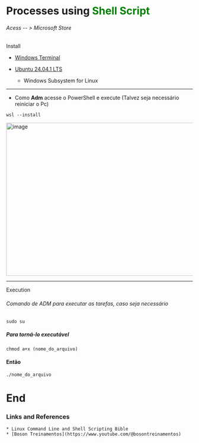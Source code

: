 # Processes using <span style="color: green;">Shell Script</span>



###### Acess -- > Microsoft Store

Install
* [Windows Terminal](https://apps.microsoft.com/detail/9N0DX20HK701?hl=pt-br&gl=BR&ocid=pdpshare)

* [Ubuntu 24.04.1 LTS](https://apps.microsoft.com/detail/9NZ3KLHXDJP5?hl=neutral&gl=BR&ocid=pdpshare)
    * Windows Subsystem for Linux

____
* Como **Adm** acesse o PowerShell e execute (Talvez seja necessário reiniciar o Pc)
```
wsl --install
```
<img width="936" height="412" alt="image" src="https://github.com/user-attachments/assets/d6bd44e3-5ba2-464a-8f3c-3b38dcecf023" />

____
Execution

###### Comando de ADM para executar as tarefas, caso seja necessário
```
sudo su 
```
##### Para torná-lo executável
```
chmod a+x (nome_do_arquivo)
```
#### Então
```
./nome_do_arquivo
```



# End

### Links and References

    * Linux Command Line and Shell Scripting Bible
    * [Boson Treinamentos](https://www.youtube.com/@bosontreinamentos)
    

